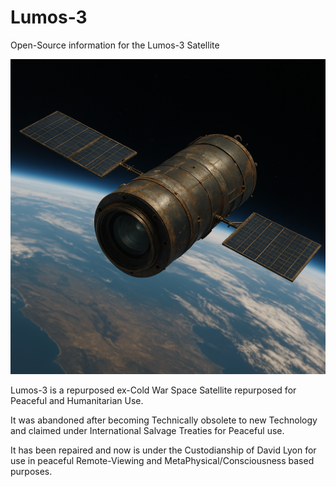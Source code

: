 # Lumos-3
Open-Source information for the Lumos-3 Satellite

![Lumos-3 Moon Image](https://raw.githubusercontent.com/DavidLyon66/Lumos-3/main/images/rvd-lumos3-23052025.png)

Lumos-3 is a repurposed ex-Cold War Space Satellite repurposed for Peaceful
and Humanitarian Use.

It was abandoned after becoming Technically obsolete to new Technology and
claimed under International Salvage Treaties for Peaceful use.

It has been repaired and now is under the Custodianship of David Lyon for
use in peaceful Remote-Viewing and MetaPhysical/Consciousness based purposes.

